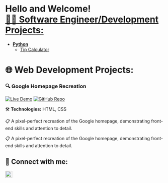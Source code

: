<h1>Hello and Welcome! <br/><a href="https://github.com/HakubaCode"></a><a href="https://www.linkedin.com/in/seandesilva/"

<h1>👨‍💻 Software Engineer/Development Projects:</h1>


- <b>Python</b>
  - [Tip Calculator](https://github.com/HakubaCode/Tip-Calculator)
    
<h1>🌐 Web Development Projects:</h1>

### 🔍 Google Homepage Recreation

[![Live Demo](https://img.shields.io/badge/Live_Demo-brightgreen?style=for-the-badge)](https://hakubacode-google.netlify.app/)
[![GitHub Repo](https://img.shields.io/badge/GitHub-Repo-blue?style=for-the-badge&logo=github)](https://github.com/HakubaCode/Google-Homepage)

🛠️ **Technologies:** HTML, CSS

📋 A pixel-perfect recreation of the Google homepage, demonstrating front-end skills and attention to detail.

📋 A pixel-perfect recreation of the Google homepage, demonstrating front-end skills and attention to detail.

<h2> 🤝 Connect with me:</h2>


[<img align="left" alt="JoshMadakor | LinkedIn" width="22px" src="https://cdn.jsdelivr.net/npm/simple-icons@v3/icons/linkedin.svg" />][linkedin]

[linkedin]: https://linkedin.com/in/seandesilva
